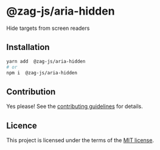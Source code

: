 # @zag-js/aria-hidden

Hide targets from screen readers

## Installation

```sh
yarn add  @zag-js/aria-hidden
# or
npm i  @zag-js/aria-hidden
```

## Contribution

Yes please! See the
[contributing guidelines](https://github.com/chakra-ui/zag/blob/main/CONTRIBUTING.md)
for details.

## Licence

This project is licensed under the terms of the
[MIT license](https://github.com/chakra-ui/zag/blob/main/LICENSE).
